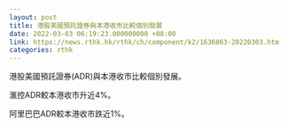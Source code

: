 ```yaml
---
layout: post
title: 港股美國預託證券與本港收市比較個別發展
date: 2022-03-03 06:19:23.000000000 +08:00
link: https://news.rthk.hk/rthk/ch/component/k2/1636863-20220303.htm
categories: rthk
---
```


港股美國預託證券(ADR)與本港收市比較個別發展。

滙控ADR較本港收市升近4%。

阿里巴巴ADR較本港收市跌近1%。
